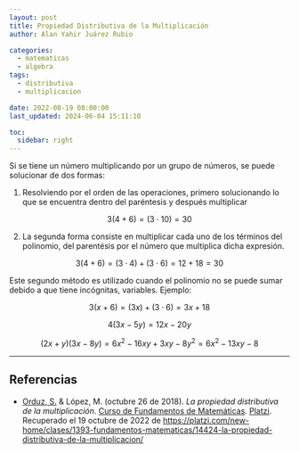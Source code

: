 ```yaml
---
layout: post
title: Propiedad Distributiva de la Multiplicación
author: Alan Yahir Juárez Rubio

categories:
  - matematicas
  - algebra
tags:
  - distributiva
  - multiplicacion

date: 2022-08-19 08:00:00
last_updated: 2024-06-04 15:11:10

toc:
  sidebar: right
---
```


Si se tiene un número multiplicando por un grupo de números, se puede
solucionar de dos formas:

1. Resolviendo por el orden de las operaciones, primero solucionando lo que se
   encuentra dentro del paréntesis y después multiplicar

$$3(4 + 6) = (3 \cdot 10) = 30$$

2. La segunda forma consiste en multiplicar cada uno de los términos del
   polinomio, del parentésis por el número que multiplica dicha expresión.

$$3(4 + 6) = (3 \cdot 4) + (3 \cdot 6) = 12 + 18 = 30$$

Este segundo método es utilizado cuando el polinomio no se puede sumar debido
a que tiene incógnitas, variables. Ejemplo:

$$3(x + 6) = (3x) + (3\cdot6) = 3x + 18$$

$$4(3x - 5y) = 12x - 20y$$

$$(2x + y)(3x - 8y) = 6x^2 - 16xy + 3xy - 8y^2 = 6x^2 - 13xy - 8$$

<div style="page-break-after: always;"></div>

---

## Referencias

- [Orduz, S.](https://platzi.com/profesores/sergio-orduz-240/)
  & López, M.
  (octubre 26 de 2018).
  _La propiedad distributiva de la multiplicación_.
  [Curso de Fundamentos de Matemáticas](https://platzi.com/cursos/fundamentos-matematicas/).
  [Platzi](https://platzi.com/).
  Recuperado el 19 octubre de 2022 de
  <https://platzi.com/new-home/clases/1393-fundamentos-matematicas/14424-la-propiedad-distributiva-de-la-multiplicacion/>
